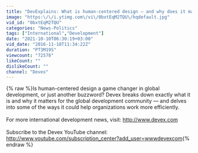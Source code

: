 ```yaml
---
title: "DevExplains: What is human-centered design — and why does it matter?"
image: "https:\/\/i.ytimg.com\/vi\/0bxtEqM2TQU\/hqdefault.jpg"
vid_id: "0bxtEqM2TQU"
categories: "News-Politics"
tags: ["International","Development"]
date: "2021-10-10T06:30:19+03:00"
vid_date: "2016-11-18T11:34:22Z"
duration: "PT3M19S"
viewcount: "72578"
likeCount: ""
dislikeCount: ""
channel: "Devex"
---
```

{% raw %}Is human-centered design a game changer in global development, or just another buzzword? Devex breaks down exactly what it is and why it matters for the global development community — and delves into some of the ways it could help organizations work more efficiently.<br /><br />For more international development news, visit: <a rel="nofollow" target="blank" href="http://www.devex.com">http://www.devex.com</a><br /><br />Subscribe to the Devex YouTube channel: <a rel="nofollow" target="blank" href="http://www.youtube.com/subscription_center?add_user=wwwdevexcom">http://www.youtube.com/subscription_center?add_user=wwwdevexcom</a>{% endraw %}
